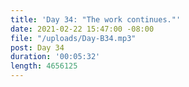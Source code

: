 ```yaml
---
title: 'Day 34: "The work continues."'
date: 2021-02-22 15:47:00 -08:00
file: "/uploads/Day-B34.mp3"
post: Day 34
duration: '00:05:32'
length: 4656125
---
```


